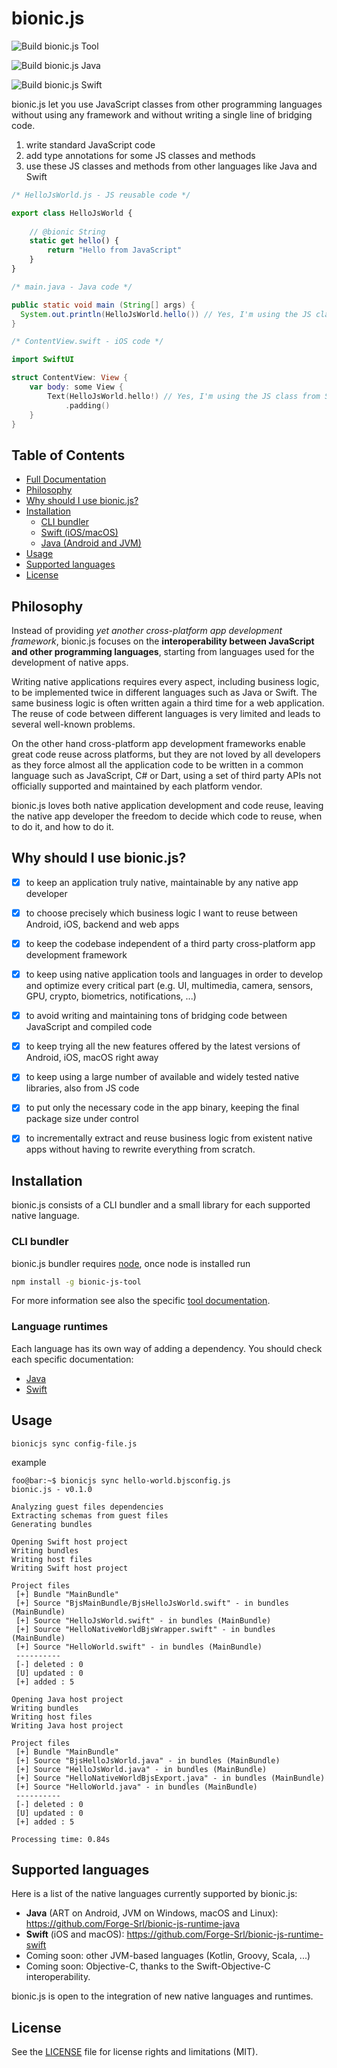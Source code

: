 # bionic.js

![Build bionic.js Tool](https://github.com/Forge-Srl/bionic-js/workflows/Build%20bionic.js%20Tool/badge.svg?branch=main)

![Build bionic.js Java](https://github.com/Forge-Srl/bionic-js-runtime-java/workflows/Build%20bionic.js%20Java/badge.svg?branch=main)

![Build bionic.js Swift](https://github.com/Forge-Srl/bionic-js-runtime-swift/workflows/Build%20bionic.js%20Swift/badge.svg?branch=main)

bionic.js let you use JavaScript classes from other programming languages without using any framework and without writing a single line of bridging code.

1. write standard JavaScript code
2. add type annotations for some JS classes and methods
3. use these JS classes and methods from other languages like Java and Swift


```javascript
/* HelloJsWorld.js - JS reusable code */

export class HelloJsWorld {
    
    // @bionic String
    static get hello() {
        return "Hello from JavaScript"
    }
}
```

```java
/* main.java - Java code */

public static void main (String[] args) {
  System.out.println(HelloJsWorld.hello()) // Yes, I'm using the JS class from Java!
}
```

```swift
/* ContentView.swift - iOS code */

import SwiftUI

struct ContentView: View {
    var body: some View {
        Text(HelloJsWorld.hello!) // Yes, I'm using the JS class from Swift!
            .padding()
    }
}
```

## Table of Contents

- [Full Documentation](DOCUMENTATION.md)
- [Philosophy](#philosophy)
- [Why should I use bionic.js?](#why-should-i-use-bionicjs)
- [Installation](#Installation)
  - [CLI bundler](#cli-bundler)
  - [Swift (iOS/macOS)](#swift-iOSmacOS)
  - [Java (Android and JVM)](#java-android-and-jvm)
- [Usage](#usage)
- [Supported languages](#supported-languages)
- [License](#license)


## Philosophy

Instead of providing *yet another cross-platform app development framework*, bionic.js focuses on the **interoperability between JavaScript and other programming languages**, starting from languages used for the development of native apps.

Writing native applications requires every aspect, including business logic, to be implemented twice in different languages such as Java or Swift. 
The same business logic is often written again a third time for a web application.
The reuse of code between different languages is very limited and leads to several well-known problems.

On the other hand cross-platform app development frameworks enable great code reuse across platforms, but they are not loved by all developers as they force almost all the application code to be written in a common language such as JavaScript, C# or Dart, using a set of third party APIs not officially supported and maintained by each platform vendor.
 
bionic.js loves both native application development and code reuse, leaving the native app developer the freedom to decide which code to reuse, when to do it, and how to do it.


## Why should I use bionic.js?

- [X] to keep an application truly native, maintainable by any native app developer
- [X] to choose precisely which business logic I want to reuse between Android, iOS, backend and web apps
- [X] to keep the codebase independent of a third party cross-platform app development framework
- [X] to keep using native application tools and languages in order to develop and optimize every critical part (e.g. UI, multimedia, camera, sensors, GPU, crypto, biometrics, notifications, ...)
- [X] to avoid writing and maintaining tons of bridging code between JavaScript and compiled code
- [X] to keep trying all the new features offered by the latest versions of Android, iOS, macOS right away
- [X] to keep using a large number of available and widely tested native libraries, also from JS code
- [X] to put only the necessary code in the app binary, keeping the final package size under control
- [X] to incrementally extract and reuse business logic from existent native apps without having to rewrite everything from scratch.


## Installation

bionic.js consists of a CLI bundler and a small library for each supported native language.

### CLI bundler

bionic.js bundler requires [node](https://nodejs.org/en/download/), once node is installed run

```bash
npm install -g bionic-js-tool
```

For more information see also the specific [tool documentation](bionic-js-tool/README.md).

### Language runtimes

Each language has its own way of adding a dependency. You should check each specific documentation:
- [Java](https://github.com/Forge-Srl/bionic-js-runtime-java/README.md#installation)
- [Swift](https://github.com/Forge-Srl/bionic-js-runtime-swift/README.md#installation)


## Usage

```shell
bionicjs sync config-file.js
```

example

```console
foo@bar:~$ bionicjs sync hello-world.bjsconfig.js
bionic.js - v0.1.0

Analyzing guest files dependencies
Extracting schemas from guest files
Generating bundles

Opening Swift host project
Writing bundles
Writing host files
Writing Swift host project

Project files
 [+] Bundle "MainBundle"
 [+] Source "BjsMainBundle/BjsHelloJsWorld.swift" - in bundles (MainBundle)
 [+] Source "HelloJsWorld.swift" - in bundles (MainBundle)
 [+] Source "HelloNativeWorldBjsWrapper.swift" - in bundles (MainBundle)
 [+] Source "HelloWorld.swift" - in bundles (MainBundle)
 ----------
 [-] deleted : 0
 [U] updated : 0
 [+] added : 5

Opening Java host project
Writing bundles
Writing host files
Writing Java host project

Project files
 [+] Bundle "MainBundle"
 [+] Source "BjsHelloJsWorld.java" - in bundles (MainBundle)
 [+] Source "HelloJsWorld.java" - in bundles (MainBundle)
 [+] Source "HelloNativeWorldBjsExport.java" - in bundles (MainBundle)
 [+] Source "HelloWorld.java" - in bundles (MainBundle)
 ----------
 [-] deleted : 0
 [U] updated : 0
 [+] added : 5

Processing time: 0.84s
```

## Supported languages

Here is a list of the native languages currently supported by bionic.js:
- **Java** (ART on Android, JVM on Windows, macOS and Linux): <https://github.com/Forge-Srl/bionic-js-runtime-java>
- **Swift** (iOS and macOS): <https://github.com/Forge-Srl/bionic-js-runtime-swift>
- Coming soon: other JVM-based languages (Kotlin, Groovy, Scala, ...)
- Coming soon: Objective-C, thanks to the Swift-Objective-C interoperability.

bionic.js is open to the integration of new native languages and runtimes.


## License

See the [LICENSE](LICENSE.md) file for license rights and limitations (MIT).
